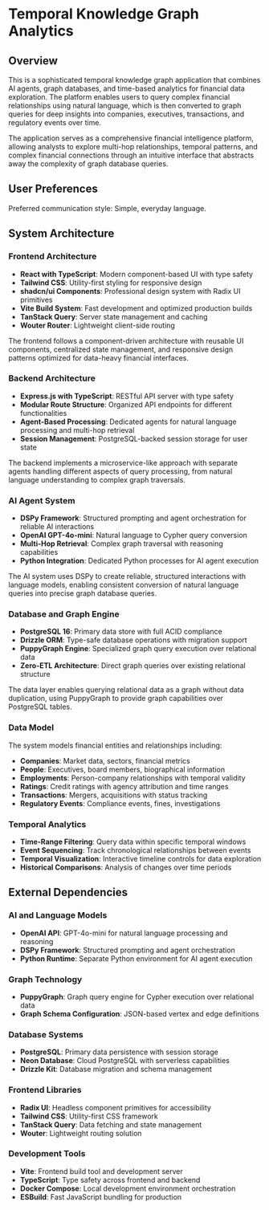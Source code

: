 # Temporal Knowledge Graph Analytics

## Overview

This is a sophisticated temporal knowledge graph application that combines AI agents, graph databases, and time-based analytics for financial data exploration. The platform enables users to query complex financial relationships using natural language, which is then converted to graph queries for deep insights into companies, executives, transactions, and regulatory events over time.

The application serves as a comprehensive financial intelligence platform, allowing analysts to explore multi-hop relationships, temporal patterns, and complex financial connections through an intuitive interface that abstracts away the complexity of graph database queries.

## User Preferences

Preferred communication style: Simple, everyday language.

## System Architecture

### Frontend Architecture
- **React with TypeScript**: Modern component-based UI with type safety
- **Tailwind CSS**: Utility-first styling for responsive design
- **shadcn/ui Components**: Professional design system with Radix UI primitives
- **Vite Build System**: Fast development and optimized production builds
- **TanStack Query**: Server state management and caching
- **Wouter Router**: Lightweight client-side routing

The frontend follows a component-driven architecture with reusable UI components, centralized state management, and responsive design patterns optimized for data-heavy financial interfaces.

### Backend Architecture
- **Express.js with TypeScript**: RESTful API server with type safety
- **Modular Route Structure**: Organized API endpoints for different functionalities
- **Agent-Based Processing**: Dedicated agents for natural language processing and multi-hop retrieval
- **Session Management**: PostgreSQL-backed session storage for user state

The backend implements a microservice-like approach with separate agents handling different aspects of query processing, from natural language understanding to complex graph traversals.

### AI Agent System
- **DSPy Framework**: Structured prompting and agent orchestration for reliable AI interactions
- **OpenAI GPT-4o-mini**: Natural language to Cypher query conversion
- **Multi-Hop Retrieval**: Complex graph traversal with reasoning capabilities
- **Python Integration**: Dedicated Python processes for AI agent execution

The AI system uses DSPy to create reliable, structured interactions with language models, enabling consistent conversion of natural language queries into precise graph database queries.

### Database and Graph Engine
- **PostgreSQL 16**: Primary data store with full ACID compliance
- **Drizzle ORM**: Type-safe database operations with migration support
- **PuppyGraph Engine**: Specialized graph query execution over relational data
- **Zero-ETL Architecture**: Direct graph queries over existing relational structure

The data layer enables querying relational data as a graph without data duplication, using PuppyGraph to provide graph capabilities over PostgreSQL tables.

### Data Model
The system models financial entities and relationships including:
- **Companies**: Market data, sectors, financial metrics
- **People**: Executives, board members, biographical information
- **Employments**: Person-company relationships with temporal validity
- **Ratings**: Credit ratings with agency attribution and time ranges
- **Transactions**: Mergers, acquisitions with status tracking
- **Regulatory Events**: Compliance events, fines, investigations

### Temporal Analytics
- **Time-Range Filtering**: Query data within specific temporal windows
- **Event Sequencing**: Track chronological relationships between events
- **Temporal Visualization**: Interactive timeline controls for data exploration
- **Historical Comparisons**: Analysis of changes over time periods

## External Dependencies

### AI and Language Models
- **OpenAI API**: GPT-4o-mini for natural language processing and reasoning
- **DSPy Framework**: Structured prompting and agent orchestration
- **Python Runtime**: Separate Python environment for AI agent execution

### Graph Technology
- **PuppyGraph**: Graph query engine for Cypher execution over relational data
- **Graph Schema Configuration**: JSON-based vertex and edge definitions

### Database Systems
- **PostgreSQL**: Primary data persistence with session storage
- **Neon Database**: Cloud PostgreSQL with serverless capabilities
- **Drizzle Kit**: Database migration and schema management

### Frontend Libraries
- **Radix UI**: Headless component primitives for accessibility
- **Tailwind CSS**: Utility-first CSS framework
- **TanStack Query**: Data fetching and state management
- **Wouter**: Lightweight routing solution

### Development Tools
- **Vite**: Frontend build tool and development server
- **TypeScript**: Type safety across frontend and backend
- **Docker Compose**: Local development environment orchestration
- **ESBuild**: Fast JavaScript bundling for production
